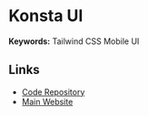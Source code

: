 # Konsta UI

**Keywords:** Tailwind CSS Mobile UI

## Links

- [Code Repository](https://github.com/konstaui/konsta)
- [Main Website](https://konstaui.com)

